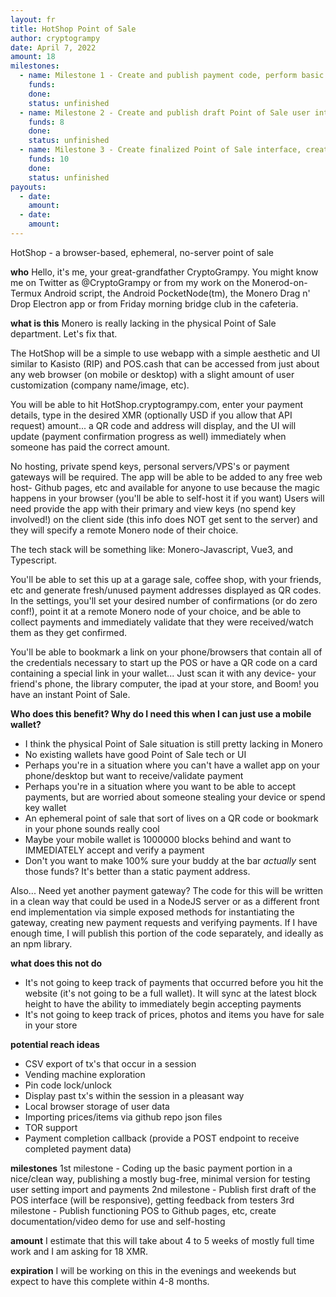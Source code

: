 ```yaml
---
layout: fr
title: HotShop Point of Sale
author: cryptogrampy
date: April 7, 2022
amount: 18
milestones:
  - name: Milestone 1 - Create and publish payment code, perform basic payment generation and verification on deployed webapp
    funds:
    done:
    status: unfinished
  - name: Milestone 2 - Create and publish draft Point of Sale user interface for feedback
    funds: 8
    done:
    status: unfinished
  - name: Milestone 3 - Create finalized Point of Sale interface, create install and deployment instructions, publish freely available version
    funds: 10
    done:
    status: unfinished
payouts:
  - date:
    amount:
  - date:
    amount:
---
```


HotShop - a browser-based, ephemeral, no-server point of sale

**who**
Hello, it's me, your great-grandfather CryptoGrampy.  You might know me on Twitter as @CryptoGrampy or from my work on the Monerod-on-Termux Android script, the Android PocketNode(tm), the Monero Drag n' Drop Electron app or from Friday morning bridge club in the cafeteria.

**what is this**
Monero is really lacking in the physical Point of Sale department. Let's fix that. 

The HotShop will be a simple to use webapp with a simple aesthetic and UI similar to Kasisto (RIP) and POS.cash that can be accessed from just about any web browser (on mobile or desktop) with a slight amount of user customization (company name/image, etc). 

You will be able to hit HotShop.cryptogrampy.com, enter your payment details, type in the desired XMR (optionally USD if you allow that API request) amount... a QR code and address will display, and the UI will update (payment confirmation progress as well) immediately when someone has paid the correct amount. 

No hosting, private spend keys, personal servers/VPS's or payment gateways will be required. The app will be able to be added to any free web host- Github pages, etc and available for anyone to use because the magic happens in your browser (you'll be able to self-host it if you want) Users will need provide the app with their primary and view keys (no spend key involved!) on the client side (this info does NOT get sent to the server) and they will specify a remote Monero node of their choice.

The tech stack will be something like: Monero-Javascript, Vue3, and Typescript.

You'll be able to set this up at a garage sale, coffee shop, with your friends, etc and generate fresh/unused payment addresses displayed as QR codes.  In the settings, you'll set your desired number of confirmations (or do zero conf!), point it at a remote Monero node of your choice, and be able to collect payments and immediately validate that they were received/watch them as they get confirmed.  

You'll be able to bookmark a link on your phone/browsers that contain all of the credentials necessary to start up the POS or have a QR code on a card containing a special link in your wallet... Just scan it with any device- your friend's phone, the library computer, the ipad at your store, and Boom! you have an instant Point of Sale.

**Who does this benefit? Why do I need this when I can just use a mobile wallet?**
- I think the physical Point of Sale situation is still pretty lacking in Monero
- No existing wallets have good Point of Sale tech or UI
- Perhaps you're in a situation where you can't have a wallet app on your phone/desktop but want to receive/validate payment
- Perhaps you're in a situation where you want to be able to accept payments, but are worried about someone stealing your device or spend key wallet
- An ephemeral point of sale that sort of lives on a QR code or bookmark in your phone sounds really cool
- Maybe your mobile wallet is 1000000 blocks behind and want to IMMEDIATELY accept and verify a payment
- Don't you want to make 100% sure your buddy at the bar *actually* sent those funds?  It's better than a static payment address.

Also... Need yet another payment gateway?  The code for this will be written in a clean way that could be used in a NodeJS server or as a different front end implementation via simple exposed methods for instantiating the gateway, creating new payment requests and verifying payments.  If I have enough time, I will publish this portion of the code separately, and ideally as an npm library.  

**what does this not do**
- It's not going to keep track of payments that occurred before you hit the website (it's not going to be a full wallet).  It will sync at the latest block height to have the ability to immediately begin accepting payments
- It's not going to keep track of prices, photos and items you have for sale in your store

**potential reach ideas**
- CSV export of tx's that occur in a session
- Vending machine exploration
- Pin code lock/unlock
- Display past tx's within the session in a pleasant way
- Local browser storage of user data
- Importing prices/items via github repo json files
- TOR support
- Payment completion callback (provide a POST endpoint to receive completed payment data)

**milestones**
1st milestone - Coding up the basic payment portion in a nice/clean way, publishing a mostly bug-free, minimal version for testing user setting import and payments
2nd milestone - Publish first draft of the POS interface (will be responsive), getting feedback from testers
3rd milestone - Publish functioning POS to Github pages, etc, create documentation/video demo for use and self-hosting  

**amount**
I estimate that this will take about 4 to 5 weeks of mostly full time work and I am asking for 18 XMR. 

**expiration**
I will be working on this in the evenings and weekends but expect to have this complete within 4-8 months.
